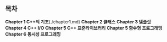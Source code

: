 ## 목차
**Chapter 1 C++의 기초**(./chapter1.md)
**Chapter 2 클래스**
**Chapter 3 템플릿**
**Chapter 4 C++ I/O**
**Chapter 5 C++ 표준라이브러리**
**Chapter 5 함수형 프로그래밍**
**Chapter 6 동시성 프로그래밍**
